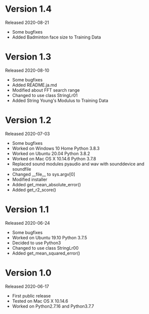 # Version 1.4

Released 2020-08-21

- Some bugfixes
- Added Badminton face size to Training Data

# Version 1.3

Released 2020-08-10

- Some bugfixes
- Added README.ja.md
- Modified about FFT search range
- Changed to use class StringLr01
- Added String Young's Modulus to Training Data

# Version 1.2

Released 2020-07-03

- Some bugfixes
- Worked on Windows 10 Home Python 3.8.3
- Worked on Ubuntu 20.04 Python 3.8.2
- Worked on Mac OS X 10.14.6 Python 3.7.8
- Replaced sound modules pyaudio and wav with sounddevice and soundfile
- Changed \_\_file\_\_ to sys.argv[0]
- Modified installer
- Added get_mean_absolute_error()
- Added get_r2_score()

# Version 1.1

Released 2020-06-24

- Some bugfixes
- Worked on Ubuntu 19.10 Python 3.7.5
- Decided to use Python3
- Changed to use class StringLr00
- Added get_mean_squared_error()

# Version 1.0

Released 2020-06-17

- First public release
- Tested on Mac OS X 10.14.6
- Worked on Python2.7.16 and Python3.7.7
